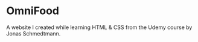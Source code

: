 # OmniFood
A website I created while learning HTML &amp; CSS from the Udemy course by Jonas Schmedtmann.
